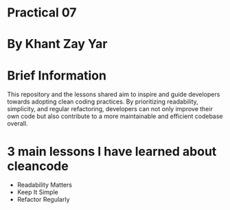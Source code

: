 # Practical 07
# By Khant Zay Yar

# Brief Information
This repository and the lessons shared aim to inspire and guide developers towards adopting clean coding practices. By prioritizing readability,
simplicity, and regular refactoring, developers can not only improve their own code but also contribute to a more maintainable and efficient codebase
overall.

# 3 main lessons I have learned about cleancode
- Readability Matters
- Keep It Simple
- Refactor Regularly
